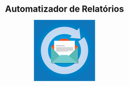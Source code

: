 <h1 align="center">Automatizador de Relatórios</h1>

<p align="center">
<img src="assets/%C3%ADcone-autom%C3%A1tico-da-resposta-da-resposta-do-email-o-auto-envia-78256838.jpg" alt="Carta aberta com seta circular ao fundo, indicando renovação" width="200">
</p>
